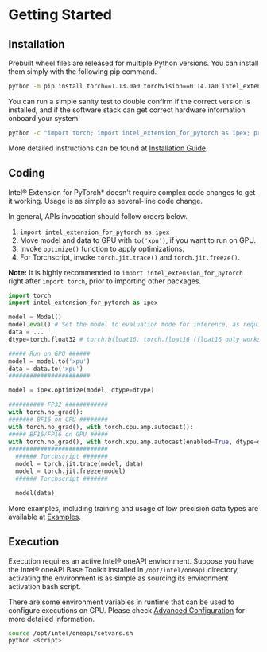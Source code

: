 # Getting Started

## Installation

Prebuilt wheel files are released for multiple Python versions. You can install them simply with the following pip command.

```bash
python -m pip install torch==1.13.0a0 torchvision==0.14.1a0 intel_extension_for_pytorch==1.13.10+xpu -f https://developer.intel.com/ipex-whl-stable-xpu
```

You can run a simple sanity test to double confirm if the correct version is installed, and if the software stack can get correct hardware information onboard your system.

```bash
python -c "import torch; import intel_extension_for_pytorch as ipex; print(torch.__version__); print(ipex.__version__); [print(f'[{i}]: {torch.xpu.get_device_properties(i)}') for i in range(torch.xpu.device_count())];"
```

More detailed instructions can be found at [Installation Guide](./installation.md).


## Coding

Intel® Extension for PyTorch\* doesn't require complex code changes to get it working. Usage is as simple as several-line code change.

In general, APIs invocation should follow orders below.

1. `import intel_extension_for_pytorch as ipex`
2. Move model and data to GPU with `to('xpu')`, if you want to run on GPU.
3. Invoke `optimize()` function to apply optimizations.
4. For Torchscript, invoke `torch.jit.trace()` and `torch.jit.freeze()`.

**Note:** It is highly recommended to `import intel_extension_for_pytorch` right after `import torch`, prior to importing other packages.

```python
import torch
import intel_extension_for_pytorch as ipex

model = Model()
model.eval() # Set the model to evaluation mode for inference, as required by ipex.optimize() function.
data = ...
dtype=torch.float32 # torch.bfloat16, torch.float16 (float16 only works on GPU)

##### Run on GPU ######
model = model.to('xpu')
data = data.to('xpu')
#######################

model = ipex.optimize(model, dtype=dtype)

########## FP32 ############
with torch.no_grad():
####### BF16 on CPU ########
with torch.no_grad(), with torch.cpu.amp.autocast():
##### BF16/FP16 on GPU #####
with torch.no_grad(), with torch.xpu.amp.autocast(enabled=True, dtype=dtype, cache_enabled=False):
############################
  ###### Torchscript #######
  model = torch.jit.trace(model, data)
  model = torch.jit.freeze(model)
  ###### Torchscript #######

  model(data)
```

More examples, including training and usage of low precision data types are available at [Examples](./examples.md).


## Execution

Execution requires an active Intel® oneAPI environment. Suppose you have the Intel® oneAPI Base Toolkit installed in `/opt/intel/oneapi` directory, activating the environment is as simple as sourcing its environment activation bash script.

There are some environment variables in runtime that can be used to configure executions on GPU. Please check [Advanced Configuration](./features/advanced_configuration.html#runtime-configuration) for more detailed information.

```bash
source /opt/intel/oneapi/setvars.sh
python <script>
```
